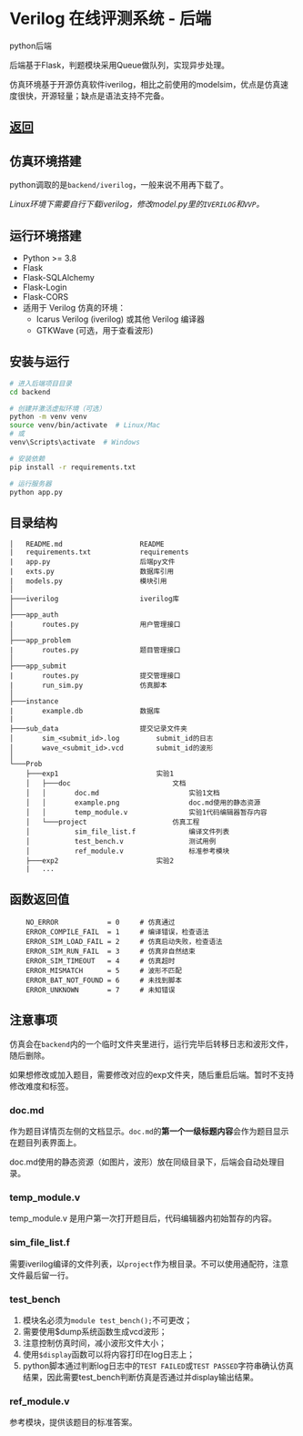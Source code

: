 # Verilog 在线评测系统 - 后端
python后端

后端基于Flask，判题模块采用Queue做队列，实现异步处理。

仿真环境基于开源仿真软件iverilog，相比之前使用的modelsim，优点是仿真速度很快，开源轻量；缺点是语法支持不完备。

## [返回](../README.md)

## 仿真环境搭建

python调取的是``backend/iverilog``，一般来说不用再下载了。

*Linux环境下需要自行下载iverilog，修改model.py里的``IVERILOG``和``VVP``。*

## 运行环境搭建

- Python >= 3.8
- Flask
- Flask-SQLAlchemy
- Flask-Login
- Flask-CORS
- 适用于 Verilog 仿真的环境：
  - Icarus Verilog (iverilog) 或其他 Verilog 编译器
  - GTKWave (可选，用于查看波形)

## 安装与运行

```bash
# 进入后端项目目录
cd backend

# 创建并激活虚拟环境（可选）
python -m venv venv
source venv/bin/activate  # Linux/Mac
# 或
venv\Scripts\activate  # Windows

# 安装依赖
pip install -r requirements.txt

# 运行服务器
python app.py
```

## 目录结构

```
│   README.md                   README
|   requirements.txt            requirements
|   app.py                      后端py文件
|   exts.py                     数据库引用
|   models.py                   模块引用
│
├───iverilog                    iverilog库
│
├───app_auth
|       routes.py               用户管理接口
│
├───app_problem
|       routes.py               题目管理接口
│
├───app_submit
|       routes.py               提交管理接口
|       run_sim.py              仿真脚本
│
├───instance
|       example.db              数据库
|
├───sub_data                    提交记录文件夹
│       sim_<submit_id>.log         submit_id的日志
│       wave_<submit_id>.vcd        submit_id的波形 
│
└───Prob                        
    ├───exp1                        实验1
    │   ├───doc                         文档
    │   │       doc.md                      实验1文档
    │   │       example.png                 doc.md使用的静态资源
    │   │       temp_module.v               实验1代码编辑器暂存内容
    │   └───project                     仿真工程
    │           sim_file_list.f             编译文件列表
    │           test_bench.v                测试用例
    │           ref_module.v                标准参考模块
    ├───exp2                        实验2
    |   ...
```

## 函数返回值
```
    NO_ERROR            = 0     # 仿真通过
    ERROR_COMPILE_FAIL  = 1     # 编译错误，检查语法
    ERROR_SIM_LOAD_FAIL = 2     # 仿真启动失败，检查语法
    ERROR_SIM_RUN_FAIL  = 3     # 仿真非自然结束
    ERROR_SIM_TIMEOUT   = 4     # 仿真超时
    ERROR_MISMATCH      = 5     # 波形不匹配
    ERROR_BAT_NOT_FOUND = 6     # 未找到脚本
    ERROR_UNKNOWN       = 7     # 未知错误
```

## 注意事项

仿真会在``backend``内的一个临时文件夹里进行，运行完毕后转移日志和波形文件，随后删除。

如果想修改或加入题目，需要修改对应的exp文件夹，随后重启后端。暂时不支持修改难度和标签。

### doc.md
作为题目详情页左侧的文档显示。``doc.md``的**第一个一级标题内容**会作为题目显示在题目列表界面上。

doc.md使用的静态资源（如图片，波形）放在同级目录下，后端会自动处理目录。

### temp_module.v
temp_module.v 是用户第一次打开题目后，代码编辑器内初始暂存的内容。

### sim_file_list.f
需要iverilog编译的文件列表，以``project``作为根目录。不可以使用通配符，注意文件最后留一行。

### test_bench
1. 模块名必须为``module test_bench();``不可更改；
2. 需要使用$dump系统函数生成vcd波形；
3. 注意控制仿真时间，减小波形文件大小；
4. 使用``$display``函数可以将内容打印在log日志上；
5. python脚本通过判断log日志中的``TEST FAILED``或``TEST PASSED``字符串确认仿真结果，因此需要test_bench判断仿真是否通过并display输出结果。

### ref_module.v
参考模块，提供该题目的标准答案。